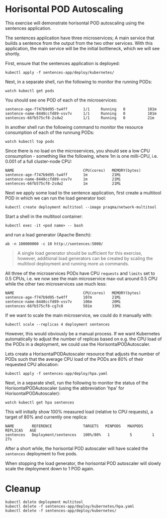 # Horisontal POD Autoscaling

This exercise will demonstrate horisontal POD autoscaling using the sentences
application.

The sentences application have three microservices; A main service that builds a
sentence from the output from the two other services. With this application, the
main service will be the initial bottleneck, which we will see shortly.

First, ensure that the sentences application is deployed:

```shell
kubectl apply -f sentences-app/deploy/kubernetes/
```

Next, in a separate shell, run the following to monitor the running PODs:

```shell
watch kubectl get pods
```

You should see one POD of each of the microservices:

```
sentence-age-f747b9d95-tw4ff       1/1     Running   0          101m
sentence-name-8448ccfd89-vsv7v     1/1     Running   0          101m
sentences-66fb575cf8-2sdw2         1/1     Running   0          21m
```

In another shell run the following command to monitor the resource consumption
of each of the runnung PODs:

```shell
watch kubectl top pods
```

Since there is no load on the microservices, you should see a low CPU
consumption - something like the following, where 1m is one milli-CPU,
i.e. 0.001 of a full cluster-node CPU:

```
NAME                               CPU(cores)   MEMORY(bytes)
sentence-age-f747b9d95-tw4ff       1m           21Mi            
sentence-name-8448ccfd89-vsv7v     1m           21Mi            
sentences-66fb575cf8-2sdw2         1m           21Mi 
```

Next we apply some load to the sentence application, first create a multitool
POD in which we can run the load generator tool:

```shell
kubectl create deployment multitool --image praqma/network-multitool
```

Start a shell in the multitool container:

```shell
kubectl exec -it <pod name> -- bash
```

and run a load generator (Apache Bench):

```shell
ab -n 100000000 -c 10 http://sentences:5000/
```

> A single load generator should be sufficient for this exercise, however,
> additional load generators can be created by scaling the multitool deployment
> and running more `ab` commands.

All three of the microservices PODs have CPU `requests` and `limits` set to 0.5
CPUs, i.e. we now see the main microservice max-out around 0.5 CPU while the
other two microservices use much less:

```
NAME                               CPU(cores)   MEMORY(bytes)
sentence-age-f747b9d95-tw4ff       107m         21Mi            
sentence-name-8448ccfd89-vsv7v     106m         20Mi            
sentences-66fb575cf8-cg7c8         501m         33Mi
```

If we want to scale the main microservice, we could do it manually with:

```shell
kubectl scale --replicas 4 deployment sentences
```

However, this would obviously be a manual process. If we want Kubernetes
automatically to adjust the number of replicas based on e.g. the CPU load of the
PODs in a deployment, we could use the HorisontalPODAutoscaler.

Lets create a HorisontalPODAutoscaler resource that adjusts the number of PODs
such that the average CPU load of the PODs are 80% of their requested CPU
allocation:

```shell
kubectl apply -f sentences-app/deploy/hpa.yaml
```

Next, in a separate shell, run the following to monitor the status of the
HorisontalPODAutoscaler (using the abbreviation 'hpa' for
HorisontalPODAutoscaler):

```shell
watch kubectl get hpa sentences
```

This will initially show 100% measured load (relative to CPU requests), a target
of 80% and currently one replica:

```
NAME        REFERENCE              TARGETS   MINPODS   MAXPODS   REPLICAS   AGE
sentences   Deployment/sentences   100%/80%   1         5         1          27s
```

After a short while, the horisontal POD autoscaler will have scaled the
`sentences` deployment to five pods.

When stopping the load generator, the horisontal POD autoscaler will slowly
scale the deployment down to 1 POD again.

# Cleanup

```shell
kubectl delete deployment multitool
kubectl delete -f sentences-app/deploy/kubernetes/hpa.yaml
kubectl delete -f sentences-app/deploy/kubernetes/
```
